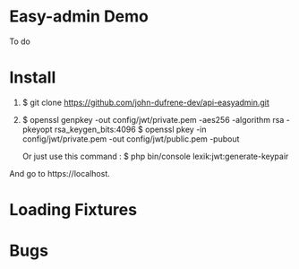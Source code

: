 Easy-admin Demo
=================

To do

Install
=======

1. 
    $ git clone https://github.com/john-dufrene-dev/api-easyadmin.git

2. 
    $ openssl genpkey -out config/jwt/private.pem -aes256 -algorithm rsa -pkeyopt rsa_keygen_bits:4096
    $ openssl pkey -in config/jwt/private.pem -out config/jwt/public.pem -pubout

    Or just use this command :
    $ php bin/console lexik:jwt:generate-keypair

And go to https://localhost.

Loading Fixtures
================

Bugs
================
